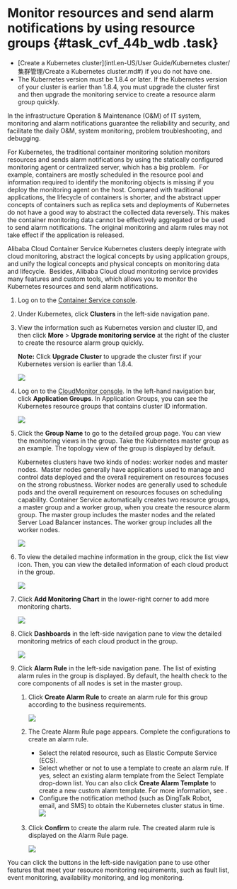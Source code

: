 # Monitor resources and send alarm notifications by using resource groups {#task_cvf_44b_wdb .task}

-   [Create a Kubernetes cluster](intl.en-US/User Guide/Kubernetes cluster/集群管理/Create a Kubernetes cluster.md#) if you do not have one.
-   The Kubernetes version must be 1.8.4 or later. If the Kubernetes version of your cluster is earlier than 1.8.4, you must upgrade the cluster first and then upgrade the monitoring service to create a resource alarm group quickly.

In the infrastructure Operation & Maintenance \(O&M\) of IT system, monitoring and alarm notifications guarantee the reliability and security, and facilitate the daily O&M, system monitoring, problem troubleshooting, and debugging.

For Kubernetes, the traditional container monitoring solution monitors resources and sends alarm notifications by using the statically configured monitoring agent or centralized server, which has a big problem.  For example, containers are mostly scheduled in the resource pool and information required to identify the monitoring objects is missing if you deploy the monitoring agent on the host. Compared with traditional applications, the lifecycle of containers is shorter, and the abstract upper concepts of containers such as replica sets and deployments of Kubernetes do not have a good way to abstract the collected data reversely. This makes the container monitoring data cannot be effectively aggregated or be used to send alarm notifications. The original monitoring and alarm rules may not take effect if the application is released.

Alibaba Cloud Container Service Kubernetes clusters deeply integrate with cloud monitoring, abstract the logical concepts by using application groups, and unify the logical concepts and physical concepts on monitoring data and lifecycle.  Besides, Alibaba Cloud cloud monitoring service provides many features and custom tools, which allows you to monitor the Kubernetes resources and send alarm notifications.

1.  Log on to the [Container Service console](https://cs.console.aliyun.com). 
2.  Under Kubernetes, click **Clusters** in the left-side navigation pane. 
3.  View the information such as Kubernetes version and cluster ID, and then click **More** \> **Upgrade monitoring service** at the right of the cluster to create the resource alarm group quickly. 

    **Note:** Click **Upgrade Cluster** to upgrade the cluster first if your Kubernetes version is earlier than 1.8.4.

    ![](http://static-aliyun-doc.oss-cn-hangzhou.aliyuncs.com/assets/img/15811/153829202110528_en-US.png)

4.  Log on to the [CloudMonitor console](https://cloudmonitor.console.aliyun.com/). In the left-hand navigation bar, click **Application Groups**. In Application Groups, you can see the Kubernetes resource groups that contains cluster ID information. 

    ![](http://static-aliyun-doc.oss-cn-hangzhou.aliyuncs.com/assets/img/15811/153829202110529_en-US.png)

5.  Click the **Group Name** to go to the detailed group page. You can view the monitoring views in the group. Take the Kubernetes master group as an example. The topology view of the group is displayed by default. 

    Kubernetes clusters have two kinds of nodes: worker nodes and master nodes.  Master nodes generally have applications used to manage and control data deployed and the overall requirement on resources focuses on the strong robustness. Worker nodes are generally used to schedule pods and the overall requirement on resources focuses on scheduling capability. Container Service automatically creates two resource groups, a master group and a worker group, when you create the resource alarm group. The master group includes the master nodes and the related Server Load Balancer instances. The worker group includes all the worker nodes.

    ![](http://static-aliyun-doc.oss-cn-hangzhou.aliyuncs.com/assets/img/15811/153829202110530_en-US.png)

6.  To view the detailed machine information in the group, click the list view icon. Then, you can view the detailed information of each cloud product in the group. 

    ![](http://static-aliyun-doc.oss-cn-hangzhou.aliyuncs.com/assets/img/15811/153829202110531_en-US.png)

7.  Click **Add Monitoring Chart** in the lower-right corner to add more monitoring charts. 

    ![](http://static-aliyun-doc.oss-cn-hangzhou.aliyuncs.com/assets/img/15811/153829202110532_en-US.png)

8.  Click **Dashboards** in the left-side navigation pane to view the detailed monitoring metrics of each cloud product in the group. 

    ![](http://static-aliyun-doc.oss-cn-hangzhou.aliyuncs.com/assets/img/15811/153829202210533_en-US.png)

9.  Click **Alarm Rule** in the left-side navigation pane. The list of existing alarm rules in the group is displayed. By default, the health check to the core components of all nodes is set in the master group. 
    1.  Click **Create Alarm Rule** to create an alarm rule for this group according to the business requirements.

        ![](http://static-aliyun-doc.oss-cn-hangzhou.aliyuncs.com/assets/img/15811/153829202210534_en-US.png)

    2.  The Create Alarm Rule page appears. Complete the configurations to create an alarm rule.

        -   Select the related resource, such as Elastic Compute Service \(ECS\).
        -   Select whether or not to use a template to create an alarm rule. If yes, select an existing alarm template from the Select Template drop-down list. You can also click **Create Alarm Template** to create a new custom alarm template. For more information, see .
        -   Configure the notification method \(such as DingTalk Robot, email, and SMS\) to obtain the Kubernetes cluster status in time.
        ![](http://static-aliyun-doc.oss-cn-hangzhou.aliyuncs.com/assets/img/15811/153829202210535_en-US.png)

    3.  Click **Confirm** to create the alarm rule. The created alarm rule is displayed on the Alarm Rule page.

        ![](http://static-aliyun-doc.oss-cn-hangzhou.aliyuncs.com/assets/img/6947/15382920224707_en-US.png)


You can click the buttons in the left-side navigation pane to use other features that meet your resource monitoring requirements, such as fault list, event monitoring, availability monitoring, and log monitoring.

